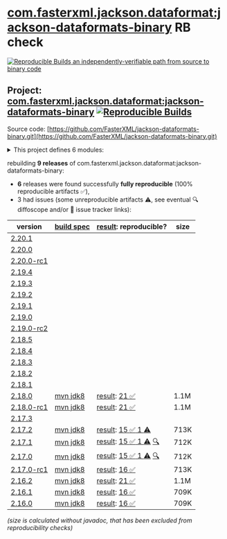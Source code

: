 [com.fasterxml.jackson.dataformat:jackson-dataformats-binary](https://central.sonatype.com/artifact/com.fasterxml.jackson.dataformat/jackson-dataformats-binary/versions) RB check
=======

[![Reproducible Builds](https://reproducible-builds.org/images/logos/rb.svg) an independently-verifiable path from source to binary code](https://reproducible-builds.org/)

## Project: [com.fasterxml.jackson.dataformat:jackson-dataformats-binary](https://central.sonatype.com/artifact/com.fasterxml.jackson.dataformat/jackson-dataformats-binary/versions) [![Reproducible Builds](https://img.shields.io/endpoint?url=https://raw.githubusercontent.com/jvm-repo-rebuild/reproducible-central/master/content/com/fasterxml/jackson/dataformat/jackson-dataformats-binary/badge.json)](https://github.com/jvm-repo-rebuild/reproducible-central/blob/master/content/com/fasterxml/jackson/dataformat/jackson-dataformats-binary/README.md)

Source code: [https://github.com/FasterXML/jackson-dataformats-binary.git](https://github.com/FasterXML/jackson-dataformats-binary.git)

<details><summary>This project defines 6 modules:</summary>

* [com.fasterxml.jackson.dataformat:jackson-dataformat-avro](https://central.sonatype.com/artifact/com.fasterxml.jackson.dataformat/jackson-dataformat-avro/overview)
* [com.fasterxml.jackson.dataformat:jackson-dataformat-cbor](https://central.sonatype.com/artifact/com.fasterxml.jackson.dataformat/jackson-dataformat-cbor/overview)
* [com.fasterxml.jackson.dataformat:jackson-dataformat-ion](https://central.sonatype.com/artifact/com.fasterxml.jackson.dataformat/jackson-dataformat-ion/overview)
* [com.fasterxml.jackson.dataformat:jackson-dataformat-protobuf](https://central.sonatype.com/artifact/com.fasterxml.jackson.dataformat/jackson-dataformat-protobuf/overview)
* [com.fasterxml.jackson.dataformat:jackson-dataformat-smile](https://central.sonatype.com/artifact/com.fasterxml.jackson.dataformat/jackson-dataformat-smile/overview)
* [com.fasterxml.jackson.dataformat:jackson-dataformats-binary](https://central.sonatype.com/artifact/com.fasterxml.jackson.dataformat/jackson-dataformats-binary/overview)
</details>

rebuilding **9 releases** of com.fasterxml.jackson.dataformat:jackson-dataformats-binary:
- **6** releases were found successfully **fully reproducible** (100% reproducible artifacts :white_check_mark:),
- 3 had issues (some unreproducible artifacts :warning:, see eventual :mag: diffoscope and/or :memo: issue tracker links):

| version | [build spec](/BUILDSPEC.md) | [result](https://reproducible-builds.org/docs/jvm/): reproducible? | size |
| -- | --------- | ------ | -- |
| [2.20.1](https://central.sonatype.com/artifact/com.fasterxml.jackson.dataformat/jackson-dataformats-binary/2.20.1/pom) | | | |
| [2.20.0](https://central.sonatype.com/artifact/com.fasterxml.jackson.dataformat/jackson-dataformats-binary/2.20.0/pom) | | | |
| [2.20.0-rc1](https://central.sonatype.com/artifact/com.fasterxml.jackson.dataformat/jackson-dataformats-binary/2.20.0-rc1/pom) | | | |
| [2.19.4](https://central.sonatype.com/artifact/com.fasterxml.jackson.dataformat/jackson-dataformats-binary/2.19.4/pom) | | | |
| [2.19.3](https://central.sonatype.com/artifact/com.fasterxml.jackson.dataformat/jackson-dataformats-binary/2.19.3/pom) | | | |
| [2.19.2](https://central.sonatype.com/artifact/com.fasterxml.jackson.dataformat/jackson-dataformats-binary/2.19.2/pom) | | | |
| [2.19.1](https://central.sonatype.com/artifact/com.fasterxml.jackson.dataformat/jackson-dataformats-binary/2.19.1/pom) | | | |
| [2.19.0](https://central.sonatype.com/artifact/com.fasterxml.jackson.dataformat/jackson-dataformats-binary/2.19.0/pom) | | | |
| [2.19.0-rc2](https://central.sonatype.com/artifact/com.fasterxml.jackson.dataformat/jackson-dataformats-binary/2.19.0-rc2/pom) | | | |
| [2.18.5](https://central.sonatype.com/artifact/com.fasterxml.jackson.dataformat/jackson-dataformats-binary/2.18.5/pom) | | | |
| [2.18.4](https://central.sonatype.com/artifact/com.fasterxml.jackson.dataformat/jackson-dataformats-binary/2.18.4/pom) | | | |
| [2.18.3](https://central.sonatype.com/artifact/com.fasterxml.jackson.dataformat/jackson-dataformats-binary/2.18.3/pom) | | | |
| [2.18.2](https://central.sonatype.com/artifact/com.fasterxml.jackson.dataformat/jackson-dataformats-binary/2.18.2/pom) | | | |
| [2.18.1](https://central.sonatype.com/artifact/com.fasterxml.jackson.dataformat/jackson-dataformats-binary/2.18.1/pom) | | | |
| [2.18.0](https://central.sonatype.com/artifact/com.fasterxml.jackson.dataformat/jackson-dataformats-binary/2.18.0/pom) | [mvn jdk8](jackson-dataformats-binary-2.18.0.buildspec) | [result](jackson-dataformats-binary-2.18.0.buildinfo): [21 :white_check_mark: ](jackson-dataformats-binary-2.18.0.buildcompare) | 1.1M |
| [2.18.0-rc1](https://central.sonatype.com/artifact/com.fasterxml.jackson.dataformat/jackson-dataformats-binary/2.18.0-rc1/pom) | [mvn jdk8](jackson-dataformats-binary-2.18.0-rc1.buildspec) | [result](jackson-dataformats-binary-2.18.0-rc1.buildinfo): [21 :white_check_mark: ](jackson-dataformats-binary-2.18.0-rc1.buildcompare) | 1.1M |
| [2.17.3](https://central.sonatype.com/artifact/com.fasterxml.jackson.dataformat/jackson-dataformats-binary/2.17.3/pom) | | | |
| [2.17.2](https://central.sonatype.com/artifact/com.fasterxml.jackson.dataformat/jackson-dataformats-binary/2.17.2/pom) | [mvn jdk8](jackson-dataformats-binary-2.17.2.buildspec) | [result](jackson-dataformats-binary-2.17.2.buildinfo): [15 :white_check_mark:  1 :warning:](jackson-dataformats-binary-2.17.2.buildcompare) | 713K |
| [2.17.1](https://central.sonatype.com/artifact/com.fasterxml.jackson.dataformat/jackson-dataformats-binary/2.17.1/pom) | [mvn jdk8](jackson-dataformats-binary-2.17.1.buildspec) | [result](jackson-dataformats-binary-2.17.1.buildinfo): [15 :white_check_mark:  1 :warning:](jackson-dataformats-binary-2.17.1.buildcompare) [:mag:](jackson-dataformats-binary-2.17.1.diffoscope) | 712K |
| [2.17.0](https://central.sonatype.com/artifact/com.fasterxml.jackson.dataformat/jackson-dataformats-binary/2.17.0/pom) | [mvn jdk8](jackson-dataformats-binary-2.17.0.buildspec) | [result](jackson-dataformats-binary-2.17.0.buildinfo): [15 :white_check_mark:  1 :warning:](jackson-dataformats-binary-2.17.0.buildcompare) [:mag:](jackson-dataformats-binary-2.17.0.diffoscope) | 712K |
| [2.17.0-rc1](https://central.sonatype.com/artifact/com.fasterxml.jackson.dataformat/jackson-dataformats-binary/2.17.0-rc1/pom) | [mvn jdk8](jackson-dataformats-binary-2.17.0-rc1.buildspec) | [result](jackson-dataformats-binary-2.17.0-rc1.buildinfo): [16 :white_check_mark: ](jackson-dataformats-binary-2.17.0-rc1.buildcompare) | 713K |
| [2.16.2](https://central.sonatype.com/artifact/com.fasterxml.jackson.dataformat/jackson-dataformats-binary/2.16.2/pom) | [mvn jdk8](jackson-dataformats-binary-2.16.2.buildspec) | [result](jackson-dataformats-binary-2.16.2.buildinfo): [21 :white_check_mark: ](jackson-dataformats-binary-2.16.2.buildcompare) | 1.1M |
| [2.16.1](https://central.sonatype.com/artifact/com.fasterxml.jackson.dataformat/jackson-dataformats-binary/2.16.1/pom) | [mvn jdk8](jackson-dataformats-binary-2.16.1.buildspec) | [result](jackson-dataformats-binary-2.16.1.buildinfo): [16 :white_check_mark: ](jackson-dataformats-binary-2.16.1.buildcompare) | 709K |
| [2.16.0](https://central.sonatype.com/artifact/com.fasterxml.jackson.dataformat/jackson-dataformats-binary/2.16.0/pom) | [mvn jdk8](jackson-dataformats-binary-2.16.0.buildspec) | [result](jackson-dataformats-binary-2.16.0.buildinfo): [16 :white_check_mark: ](jackson-dataformats-binary-2.16.0.buildcompare) | 709K |

<i>(size is calculated without javadoc, that has been excluded from reproducibility checks)</i>
